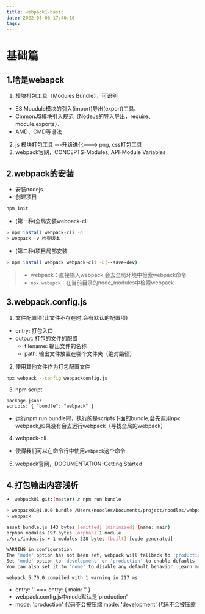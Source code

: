 ```yaml
---
title: webpack1-basic
date: 2022-03-06 17:40:10
tags:
---
```

# 基础篇
## 1.啥是webapck
<!-- more -->
1. 模块打包工具（Modules Bundle），可识别
* ES Moudule模块的引入(import)导出(export)工具、
* CmmonJS模块引入规范（NodeJs的导入导出，require、module.exports）、
* AMD、CMD等语法
2. js 模块打包工具 ---升级进化---> png, css打包工具
3. webpack官网，CONCEPTS-Modules, API-Module Variables

## 2.webpack的安装
* 安装nodejs
* 创建项目
``` bash
npm init
```
* (第一种)全局安装webpack-cli
``` bash
> npm install webpack-cli -g
> webpack -v 检查版本
```
* (第二种)项目局部安装
``` bash
> npm install webpack webpack-cli -D(--save-dev)
```
> * webpack：直接输入webpack 会去全局环境中检索webpack命令
> * ```npx webapck```：在当前目录的node_modules中检索webpack

## 3.webpack.config.js
1. 文件配置项(此文件不存在时,会有默认的配置项)
* entry: 打包入口
* output: 打包的文件的配置
    * filename: 输出文件的名称
    * path: 输出文件放置在哪个文件夹（绝对路径）

2. 使用其他文件作为打包配置文件
``` bash
npx webpack --config webpackconfig.js
```
3. npm script
```
package.json:
scripts: { "bundle": "webpack" }
```
* 运行npm run bundle时，执行的是scripts下面的bundle,会先调用npx webpack,如果没有会去运行webpack（寻找全局的webpack）
4. webpack-cli
* 使得我们可以在命令行中使用```webpack```这个命令
5. webpack官网，DOCUMENTATION-Getting Started

## 4.打包输出内容浅析
``` bash
➜  webpack01 git:(master) ✗ npm run bundle

> webpack01@1.0.0 bundle /Users/noodles/Documents/project/noodles/webpack_memo/webpack01
> webpack

asset bundle.js 143 bytes [emitted] [minimized] (name: main)
orphan modules 197 bytes [orphan] 1 module
./src/index.js + 1 modules 328 bytes [built] [code generated]

WARNING in configuration
The 'mode' option has not been set, webpack will fallback to 'production' for this value.
Set 'mode' option to 'development' or 'production' to enable defaults for each environment.
You can also set it to 'none' to disable any default behavior. Learn more: https://webpack.js.org/configuration/mode/

webpack 5.70.0 compiled with 1 warning in 217 ms
```
* entry: '' === entry: { main: '' }
* webpack.config.js中mode默认是'production'
* mode: 'production'  代码不会被压缩
  mode: 'development' 代码不会被压缩